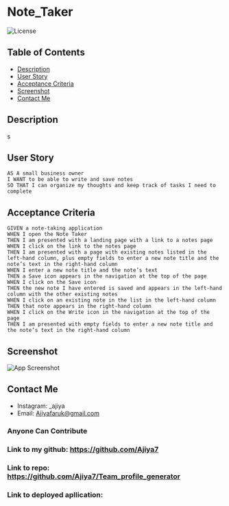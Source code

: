 # Note_Taker

![License](https://img.shields.io/badge/license-MIT-blue "License Badge")

## Table of Contents
  - [Description](#description)
  - [User Story](#user-story)
  - [Acceptance Criteria](#acceptance-criteria)
  - [Screenshot](#screenshot)
  - [Contact Me](#contact-me)

## Description
s

## User Story

```
AS A small business owner
I WANT to be able to write and save notes
SO THAT I can organize my thoughts and keep track of tasks I need to complete
```


## Acceptance Criteria

```
GIVEN a note-taking application
WHEN I open the Note Taker
THEN I am presented with a landing page with a link to a notes page
WHEN I click on the link to the notes page
THEN I am presented with a page with existing notes listed in the left-hand column, plus empty fields to enter a new note title and the note’s text in the right-hand column
WHEN I enter a new note title and the note’s text
THEN a Save icon appears in the navigation at the top of the page
WHEN I click on the Save icon
THEN the new note I have entered is saved and appears in the left-hand column with the other existing notes
WHEN I click on an existing note in the list in the left-hand column
THEN that note appears in the right-hand column
WHEN I click on the Write icon in the navigation at the top of the page
THEN I am presented with empty fields to enter a new note title and the note’s text in the right-hand column
```
## Screenshot
![App Screenshot]()

## Contact Me
- Instagram: _ajiya
- Email: Ajiyafaruk@gmail.com

### Anyone Can Contribute

### Link to my github: https://github.com/Ajiya7
### Link to repo: https://github.com/Ajiya7/Team_profile_generator 
### Link to deployed apllication: 